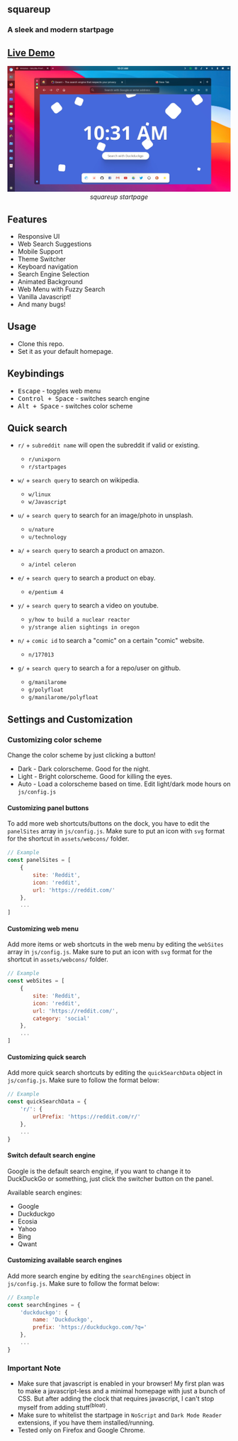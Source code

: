## squareup

### A sleek and modern startpage

## [Live Demo](https://manilarome.github.io/squareup/)

<p align='center'>
	<img alt='squareup on light mode' src='scrot.webp'/>
	<br/>
	<i>
		squareup startpage
	</i>
</p>

## Features

+ Responsive UI
+ Web Search Suggestions
+ Mobile Support
+ Theme Switcher
+ Keyboard navigation
+ Search Engine Selection
+ Animated Background
+ Web Menu with Fuzzy Search
+ Vanilla Javascript!
+ And many bugs!

## Usage

+ Clone this repo.
+ Set it as your default homepage.

## Keybindings

+ <kbd>Escape</kbd> - toggles web menu
+ <kbd>Control + Space</kbd> - switches search engine
+ <kbd>Alt + Space</kbd> - switches color scheme

## Quick search

+ `r/` + `subreddit name` will open the subreddit if valid or existing.
	- `r/unixporn`
	- `r/startpages`

+ `w/` + `search query` to search on wikipedia.
	- `w/linux`
	- `w/Javascript`

+ `u/` + `search query` to search for an image/photo in unsplash.
	- `u/nature`
	- `u/technology`

+ `a/` + `search query` to search a product on amazon.
	- `a/intel celeron`

+ `e/` + `search query` to search a product on ebay.
	- `e/pentium 4`

+ `y/` + `search query` to search a video on youtube.
	- `y/how to build a nuclear reactor`
	- `y/strange alien sightings in oregon`

+ `n/` + `comic id` to search a "comic" on a certain "comic" website.
	- `n/177013`

+ `g/` + `search query` to search a for a repo/user on github.
	- `g/manilarome`
	- `g/polyfloat`
	- `g/manilarome/polyfloat`

## Settings and Customization

### Customizing color scheme

Change the color scheme by just clicking a button!

+ Dark - Dark colorscheme. Good for the night.
+ Light - Bright colorscheme. Good for killing the eyes.
+ Auto - Load a colorscheme based on time. Edit light/dark mode hours on `js/config.js` 

#### Customizing panel buttons

To add more web shortcuts/buttons on the dock, you have to edit the `panelSites` array in `js/config.js`. Make sure to put an icon with `svg` format for the shortcut in `assets/webcons/` folder.

```js
// Example
const panelSites = [
	{
		site: 'Reddit',
		icon: 'reddit',
		url: 'https://reddit.com/'
	},
	...
]
```

#### Customizing web menu

Add more items or web shortcuts in the web menu by editing the `webSites` array in `js/config.js`. Make sure to put an icon with `svg` format for the shortcut in `assets/webcons/` folder. 

```js
// Example
const webSites = [
	{
		site: 'Reddit',
		icon: 'reddit',
		url: 'https://reddit.com/',
		category: 'social'
	},
	...
]
```

#### Customizing quick search

Add more quick search shortcuts by editing the `quickSearchData` object in `js/config.js`. Make sure to follow the format below:

```js
// Example
const quickSearchData = {
	'r/': {
		urlPrefix: 'https://reddit.com/r/'
	},
	...
}
```

#### Switch default search engine

Google is the default search engine, if you want to change it to DuckDuckGo or something, just click the switcher button on the panel.

Available search engines:

+ Google
+ Duckduckgo
+ Ecosia
+ Yahoo
+ Bing
+ Qwant

#### Customizing available search engines

Add more search engine by editing the `searchEngines` object in `js/config.js`. Make sure to follow the format below:

```js
// Example
const searchEngines = {
	'duckduckgo': {
		name: 'Duckduckgo',
		prefix: 'https://duckduckgo.com/?q='
	},
	...
}
```

### Important Note

+ Make sure that javascript is enabled in your browser! My first plan was to make a javascript-less and a minimal homepage with just a bunch of CSS. But after adding the clock that requires javascript, I can't stop myself from adding stuff<sup>(bloat)</sup>.
+ Make sure to whitelist the startpage in `NoScript` and `Dark Mode Reader` extensions, if you have them installed/running.
+ Tested only on Firefox and Google Chrome.
